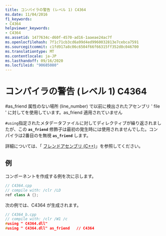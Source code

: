 ```yaml
---
title: コンパイラの警告 (レベル 1) C4364
ms.date: 11/04/2016
f1_keywords:
- C4364
helpviewer_keywords:
- C4364
ms.assetid: 1477634c-d60f-4570-ad16-1aaeae24ac7f
ms.openlocfilehash: 7f1c71cb3cd6a99d4ed9960032813e7cebca7591
ms.sourcegitcommit: c1fd917a8c06c6504f66f66315ff352d0c046700
ms.translationtype: MT
ms.contentlocale: ja-JP
ms.lasthandoff: 09/16/2020
ms.locfileid: "90685080"
---
```

# <a name="compiler-warning-level-1-c4364"></a>コンパイラの警告 (レベル 1) C4364

\#as_friend 属性のない場所 (line_number) で以前に検出されたアセンブリ ' file ' に対してを使用しています。as_friend 適用されていません

`#using`指定されたメタデータファイルに対してディレクティブが繰り返されましたが、この **`as_friend`** 修飾子は最初の発生時には使用されませんでした。コンパイラは2番目のを無視 **`as_friend`** します。

詳細については、「 [フレンドアセンブリ (C++)](../../dotnet/friend-assemblies-cpp.md)」を参照してください。

## <a name="examples"></a>例

コンポーネントを作成する例を次に示します。

```cpp
// C4364.cpp
// compile with: /clr /LD
ref class A {};
```

次の例では、C4364 が生成されます。

```cpp
// C4364_b.cpp
// compile with: /clr /W1 /c
#using " C4364.dll"
#using " C4364.dll" as_friend   // C4364
```
